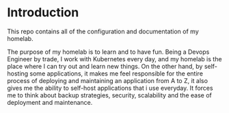 # Introduction
This repo contains all of the configuration and documentation of my homelab.

The purpose of my homelab is to learn and to have fun. Being a Devops Engineer by trade, I work with Kubernetes every day, and my homelab is the place where I can try out and learn new things. On the other hand, by self-hosting some applications, it makes me feel responsible for the entire process of deploying and maintaining an application from A to Z, it also gives me the ability to self-host applications that i use everyday. It forces me to think about backup strategies, security, scalability and the ease of deployment and maintenance.

